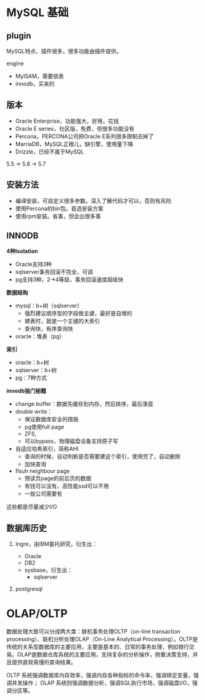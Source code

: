 # MySQL 基础

## plugin

MySQL特点，插件很多，很多功能由插件提供。

engine
- MyISAM，需要锁表
- innodb，买来的

## 版本

- Oracle Enterprise，功能强大，好用，花钱
- Oracle E series，社区版，免费，但很多功能没有
- Percona，PERCONA公司把Oracle E系列很多限制去掉了
- MarriaDB，MySQL正根儿，缺引擎，使用量下降
- Drizzle，已经不属于MySQL

5.5 -> 5.6 -> 5.7

## 安装方法

- 编译安装，可自定义很多参数。深入了解代码才可以，否则有风险
- 使用Percona的bin包。首选安装方案
- 使用rpm安装。省事，但会出很多事

## INNODB

**4种Isolation**

- Oracle支持3种
- sqlserver事务回滚不完全，可调
- pg支持3种，2->4等级，事务回滚速度超级快

**数据结构**

- mysql：b+树（sqlserver）
    - 强烈建议顺序型的字段做主键，最好是自增的
    -	建表时，就是一个主键的大索引
    -	查询快，有序查询快
- oracle：堆表（pg）

**索引**

- oracle：b+树
- sqlserver：b+树
- pg：7种方式

**innodb独门秘籍**

- change buffer：数据先缓存到内存，然后排序，最后落盘
- double write：
    - 保证数据库安全的措施
    - pg使用full page
    - ZFS,
    - 可以bypass，物理磁盘设备支持原子写
- 自适应哈希索引，简称AHI
    - 查询的时候，自动判断是否需要建这个索引，使用完了，自动删除
    - 加快查询
- flsuh neighbour page
    - 预读页page的前后页的数据
    - 有钱可以没有，高性能ssd可以不用
    - 一般公司需要有

这些都是尽量减少I/O

## 数据库历史

1. Ingre，由IBM委托研究，衍生出：
    - Oracle
    - DB2
    - sysbase，衍生出：
        - sqlserver

2. postgresql


# OLAP/OLTP


数据处理大致可以分成两大类：联机事务处理OLTP（on-line transaction processing）、联机分析处理OLAP（On-Line Analytical Processing）。OLTP是传统的关系型数据库的主要应用，主要是基本的、日常的事务处理，例如银行交易。OLAP是数据仓库系统的主要应用，支持复杂的分析操作，侧重决策支持，并且提供直观易懂的查询结果。

OLTP 系统强调数据库内存效率，强调内存各种指标的命令率，强调绑定变量，强调并发操作；
OLAP 系统则强调数据分析，强调SQL执行市场，强调磁盘I/O，强调分区等。
